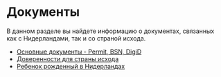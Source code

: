 # Документы

В данном разделе вы найдете информацию о документах, связанных как с Нидерландами, так и со страной исхода. 

* [Основные документы - Permit, BSN, DigiD](./docs.md)
* [Доверенности для страны исхода](./notary.md)
* [Ребенок рожденный в Нидерландах](./newborn.md)
